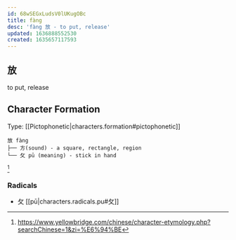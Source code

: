```yaml
---
id: 68wSEGxLudsV0lUKugOBc
title: fàng
desc: 'fàng 放 - to put, release'
updated: 1636888552530
created: 1635657117593
---
```


## 放

to put, release

## Character Formation

Type: [[Pictophonetic|characters.formation#pictophonetic]]

```
放 fàng 
├── 方(sound) - a square, rectangle, region
└── 攵 pū (meaning) - stick in hand
```
[^1]

### Radicals
- 攵 [[pū|characters.radicals.pu#攵]]


[^1]:https://www.yellowbridge.com/chinese/character-etymology.php?searchChinese=1&zi=%E6%94%BE
